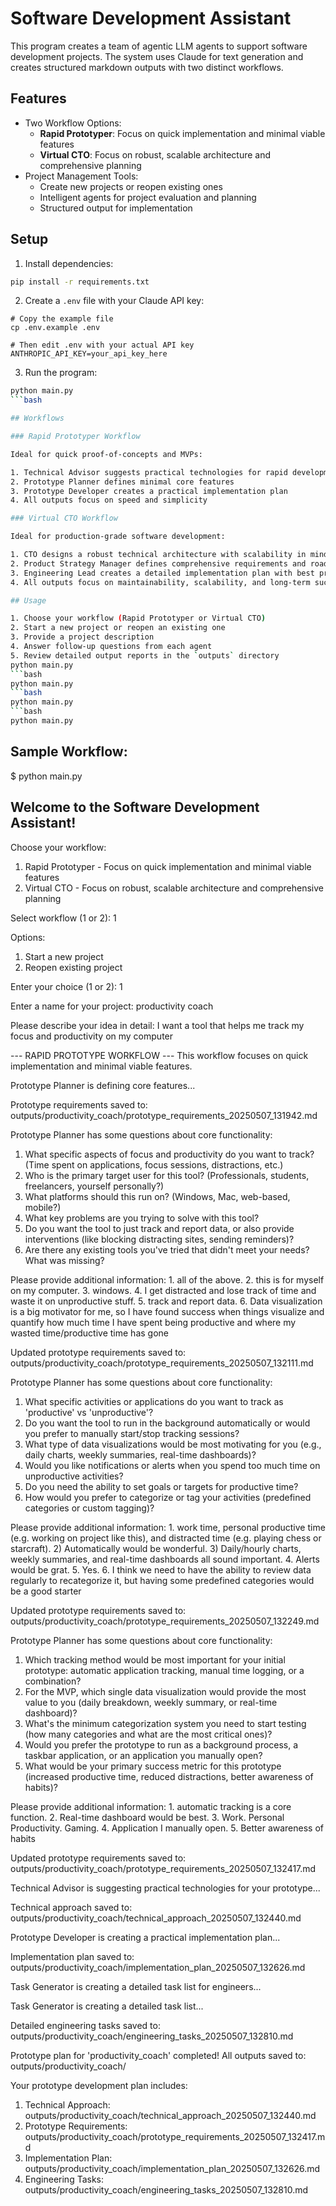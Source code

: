 # Software Development Assistant

This program creates a team of agentic LLM agents to support software development projects. The system uses Claude for text generation and creates structured markdown outputs with two distinct workflows.

## Features

- Two Workflow Options:
  - **Rapid Prototyper**: Focus on quick implementation and minimal viable features
  - **Virtual CTO**: Focus on robust, scalable architecture and comprehensive planning
- Project Management Tools:
  - Create new projects or reopen existing ones
  - Intelligent agents for project evaluation and planning
  - Structured output for implementation

## Setup

1. Install dependencies:
```bash
pip install -r requirements.txt
```

2. Create a `.env` file with your Claude API key:
```
# Copy the example file
cp .env.example .env

# Then edit .env with your actual API key
ANTHROPIC_API_KEY=your_api_key_here
```

3. Run the program:
```bash
python main.py
```bash

## Workflows

### Rapid Prototyper Workflow

Ideal for quick proof-of-concepts and MVPs:

1. Technical Advisor suggests practical technologies for rapid development
2. Prototype Planner defines minimal core features
3. Prototype Developer creates a practical implementation plan
4. All outputs focus on speed and simplicity

### Virtual CTO Workflow

Ideal for production-grade software development:

1. CTO designs a robust technical architecture with scalability in mind
2. Product Strategy Manager defines comprehensive requirements and roadmap
3. Engineering Lead creates a detailed implementation plan with best practices
4. All outputs focus on maintainability, scalability, and long-term success

## Usage

1. Choose your workflow (Rapid Prototyper or Virtual CTO)
2. Start a new project or reopen an existing one
3. Provide a project description
4. Answer follow-up questions from each agent
5. Review detailed output reports in the `outputs` directory 
python main.py
```bash
python main.py
```bash
python main.py
```bash
python main.py
```



## Sample Workflow:
$ python main.py

Welcome to the Software Development Assistant!
----------------------------------------
Choose your workflow:
1. Rapid Prototyper - Focus on quick implementation and minimal viable features
2. Virtual CTO - Focus on robust, scalable architecture and comprehensive planning

Select workflow (1 or 2): 1

Options:
1. Start a new project
2. Reopen existing project

Enter your choice (1 or 2): 1

Enter a name for your project: productivity coach

Please describe your idea in detail: I want a tool that helps me track my focus and productivity on my computer

--- RAPID PROTOTYPE WORKFLOW ---
This workflow focuses on quick implementation and minimal viable features.

Prototype Planner is defining core features...

Prototype requirements saved to: outputs/productivity_coach/prototype_requirements_20250507_131942.md

Prototype Planner has some questions about core functionality:
1. What specific aspects of focus and productivity do you want to track? (Time spent on applications, focus sessions, distractions, etc.)
2. Who is the primary target user for this tool? (Professionals, students, freelancers, yourself personally?)
3. What platforms should this run on? (Windows, Mac, web-based, mobile?)
4. What key problems are you trying to solve with this tool?
5. Do you want the tool to just track and report data, or also provide interventions (like blocking distracting sites, sending reminders)?
6. Are there any existing tools you've tried that didn't meet your needs? What was missing?

Please provide additional information: 1. all of the above. 2. this is for myself on my computer. 3. windows. 4. I get distracted and lose track of time and waste it on unproductive stuff. 5. track and report data. 6. Data visualization is a big motivator for me, so I have found success when things visualize and quantify how much time I have spent being productive and where my wasted time/productive time has gone

Updated prototype requirements saved to: outputs/productivity_coach/prototype_requirements_20250507_132111.md

Prototype Planner has some questions about core functionality:
1. What specific activities or applications do you want to track as 'productive' vs 'unproductive'?
2. Do you want the tool to run in the background automatically or would you prefer to manually start/stop tracking sessions?
3. What type of data visualizations would be most motivating for you (e.g., daily charts, weekly summaries, real-time dashboards)?
4. Would you like notifications or alerts when you spend too much time on unproductive activities?
5. Do you need the ability to set goals or targets for productive time?
6. How would you prefer to categorize or tag your activities (predefined categories or custom tagging)?

Please provide additional information: 1. work time, personal productive time (e.g. working on project like this), and distracted time (e.g. playing chess or starcraft). 2) Automatically would be wonderful. 3) Daily/hourly charts, weekly summaries, and real-time dashboards all sound important. 4. Alerts would be grat. 5. Yes. 6. I think we need to have the ability to review data regularly to recategorize it, but having some predefined categories would be a good starter

Updated prototype requirements saved to: outputs/productivity_coach/prototype_requirements_20250507_132249.md

Prototype Planner has some questions about core functionality:
1. Which tracking method would be most important for your initial prototype: automatic application tracking, manual time logging, or a combination?
2. For the MVP, which single data visualization would provide the most value to you (daily breakdown, weekly summary, or real-time dashboard)?
3. What's the minimum categorization system you need to start testing (how many categories and what are the most critical ones)?
4. Would you prefer the prototype to run as a background process, a taskbar application, or an application you manually open?
5. What would be your primary success metric for this prototype (increased productive time, reduced distractions, better awareness of habits)?

Please provide additional information: 1. automatic tracking is a core function. 2. Real-time dashboard would be best. 3. Work. Personal Productivity. Gaming. 4. Application I manually open. 5. Better awareness of habits

Updated prototype requirements saved to: outputs/productivity_coach/prototype_requirements_20250507_132417.md

Technical Advisor is suggesting practical technologies for your prototype...

Technical approach saved to: outputs/productivity_coach/technical_approach_20250507_132440.md

Prototype Developer is creating a practical implementation plan...

Implementation plan saved to: outputs/productivity_coach/implementation_plan_20250507_132626.md

Task Generator is creating a detailed task list for engineers...

Task Generator is creating a detailed task list...

Detailed engineering tasks saved to: outputs/productivity_coach/engineering_tasks_20250507_132810.md

Prototype plan for 'productivity_coach' completed!
All outputs saved to: outputs/productivity_coach/

Your prototype development plan includes:
1. Technical Approach: outputs/productivity_coach/technical_approach_20250507_132440.md
2. Prototype Requirements: outputs/productivity_coach/prototype_requirements_20250507_132417.md
3. Implementation Plan: outputs/productivity_coach/implementation_plan_20250507_132626.md
4. Engineering Tasks: outputs/productivity_coach/engineering_tasks_20250507_132810.md